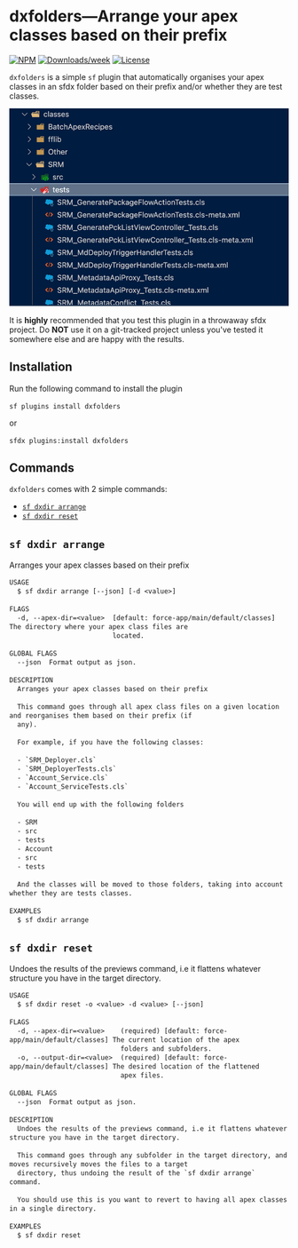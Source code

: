 # dxfolders—Arrange your apex classes based on their prefix

[![NPM](https://img.shields.io/npm/v/dxfolders.svg?label=dxfolders)](https://www.npmjs.com/package/dxfolders) [![Downloads/week](https://img.shields.io/npm/dw/dxfolders.svg)](https://npmjs.org/package/dxfolders) [![License](https://img.shields.io/badge/License-BSD%203--Clause-brightgreen.svg)](https://raw.githubusercontent.com/salesforcecli/dxfolders/main/LICENSE.txt)

`dxfolders` is a simple `sf` plugin that automatically organises your apex classes in an sfdx folder based on their prefix and/or whether they are test classes.

<img src="./.github/images/dxdir.png">

<br>

It is **highly** recommended that you test this plugin in a throwaway sfdx project. Do **NOT** use it on a git-tracked project unless you've tested it somewhere else and are happy with the results.

## Installation

Run the following command to install the plugin

`sf plugins install dxfolders`

or

`sfdx plugins:install dxfolders`

## Commands

`dxfolders` comes with 2 simple commands:

<!-- commands -->

- [`sf dxdir arrange`](#sf-dxdir-arrange)
- [`sf dxdir reset`](#sf-dxdir-reset)

## `sf dxdir arrange`

Arranges your apex classes based on their prefix

```
USAGE
  $ sf dxdir arrange [--json] [-d <value>]

FLAGS
  -d, --apex-dir=<value>  [default: force-app/main/default/classes] The directory where your apex class files are
                          located.

GLOBAL FLAGS
  --json  Format output as json.

DESCRIPTION
  Arranges your apex classes based on their prefix

  This command goes through all apex class files on a given location and reorganises them based on their prefix (if
  any).

  For example, if you have the following classes:

  - `SRM_Deployer.cls`
  - `SRM_DeployerTests.cls`
  - `Account_Service.cls`
  - `Account_ServiceTests.cls`

  You will end up with the following folders

  - SRM
  - src
  - tests
  - Account
  - src
  - tests

  And the classes will be moved to those folders, taking into account whether they are tests classes.

EXAMPLES
  $ sf dxdir arrange
```

## `sf dxdir reset`

Undoes the results of the previews command, i.e it flattens whatever structure you have in the target directory.

```
USAGE
  $ sf dxdir reset -o <value> -d <value> [--json]

FLAGS
  -d, --apex-dir=<value>    (required) [default: force-app/main/default/classes] The current location of the apex
                            folders and subfolders.
  -o, --output-dir=<value>  (required) [default: force-app/main/default/classes] The desired location of the flattened
                            apex files.

GLOBAL FLAGS
  --json  Format output as json.

DESCRIPTION
  Undoes the results of the previews command, i.e it flattens whatever structure you have in the target directory.

  This command goes through any subfolder in the target directory, and moves recursively moves the files to a target
  directory, thus undoing the result of the `sf dxdir arrange` command.

  You should use this is you want to revert to having all apex classes in a single directory.

EXAMPLES
  $ sf dxdir reset
```

<!-- commandsstop -->
